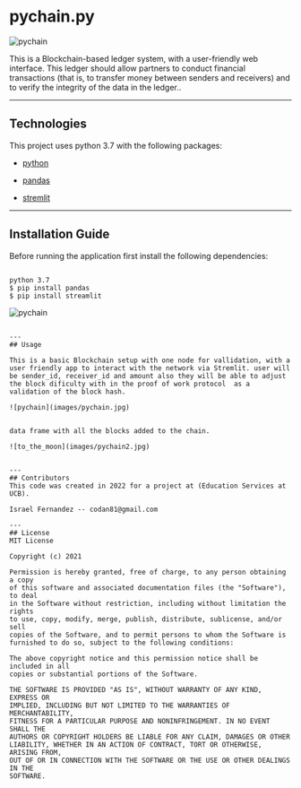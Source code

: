 # pychain.py


![pychain](images/blockchain_image.jpg)



 This is a Blockchain-based ledger system, with a user-friendly web interface. This ledger should allow partners to conduct financial transactions (that is, to transfer money between senders and receivers) and to verify the integrity of the data in the ledger..

---
## Technologies

This project uses python 3.7 with the following packages:

* [python](https://www.python.org/) 

* [pandas](https://github.com/pandas-dev/pandas) 

* [stremlit](https://streamlit.io/) 

---
## Installation Guide

Before running the application first install the following dependencies:


```

python 3.7
$ pip install pandas
$ pip install streamlit

```

![pychain](images/dependencies.jpg)


```

---
## Usage

This is a basic Blockchain setup with one node for vallidation, with a user friendly app to interact with the network via Stremlit. user will be sender_id, receiver_id and amount also they will be able to adjust the block dificulty with in the proof of work protocol  as a validation of the block hash.

![pychain](images/pychain.jpg)


data frame with all the blocks added to the chain. 

![to_the_moon](images/pychain2.jpg)


---
## Contributors
This code was created in 2022 for a project at (Education Services at UCB). 

Israel Fernandez -- codan81@gmail.com

---
## License
MIT License

Copyright (c) 2021  

Permission is hereby granted, free of charge, to any person obtaining a copy
of this software and associated documentation files (the "Software"), to deal
in the Software without restriction, including without limitation the rights
to use, copy, modify, merge, publish, distribute, sublicense, and/or sell
copies of the Software, and to permit persons to whom the Software is
furnished to do so, subject to the following conditions:

The above copyright notice and this permission notice shall be included in all
copies or substantial portions of the Software.

THE SOFTWARE IS PROVIDED "AS IS", WITHOUT WARRANTY OF ANY KIND, EXPRESS OR
IMPLIED, INCLUDING BUT NOT LIMITED TO THE WARRANTIES OF MERCHANTABILITY,
FITNESS FOR A PARTICULAR PURPOSE AND NONINFRINGEMENT. IN NO EVENT SHALL THE
AUTHORS OR COPYRIGHT HOLDERS BE LIABLE FOR ANY CLAIM, DAMAGES OR OTHER
LIABILITY, WHETHER IN AN ACTION OF CONTRACT, TORT OR OTHERWISE, ARISING FROM,
OUT OF OR IN CONNECTION WITH THE SOFTWARE OR THE USE OR OTHER DEALINGS IN THE
SOFTWARE.
